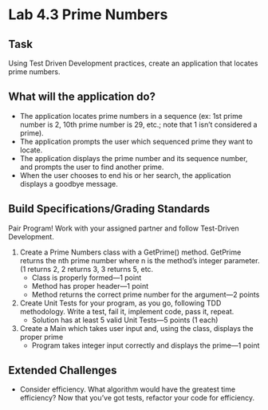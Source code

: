 # Lab 4.3 Prime Numbers
## Task
Using Test Driven Development practices, create an application that locates prime
numbers.

## What will the application do?
* The application locates prime numbers in a sequence (ex: 1st prime number is 2, 10th
prime number is 29, etc.; note that 1 isn’t considered a prime).
* The application prompts the user which sequenced prime they want to locate.
* The application displays the prime number and its sequence number, and prompts the
user to find another prime.
* When the user chooses to end his or her search, the application displays a goodbye
message.

## Build Specifications/Grading Standards
Pair Program! Work with your assigned partner and follow Test-Driven Development.
1. Create a Prime Numbers class with a GetPrime() method. GetPrime returns the nth prime
number where n is the method’s integer parameter. (1 returns 2, 2 returns 3, 3 returns 5,
etc.
    * Class is properly formed—1 point
    * Method has proper header—1 point
    * Method returns the correct prime number for the argument—2 points
1. Create Unit Tests for your program, as you go, following TDD methodology. Write a test,
fail it, implement code, pass it, repeat.
    * Solution has at least 5 valid Unit Tests—5 points (1 each)
1. Create a Main which takes user input and, using the class, displays the proper prime
    * Program takes integer input correctly and displays the prime—1 point
    
## Extended Challenges
* Consider efficiency. What algorithm would have the greatest time efficiency? Now that
you’ve got tests, refactor your code for efficiency.

